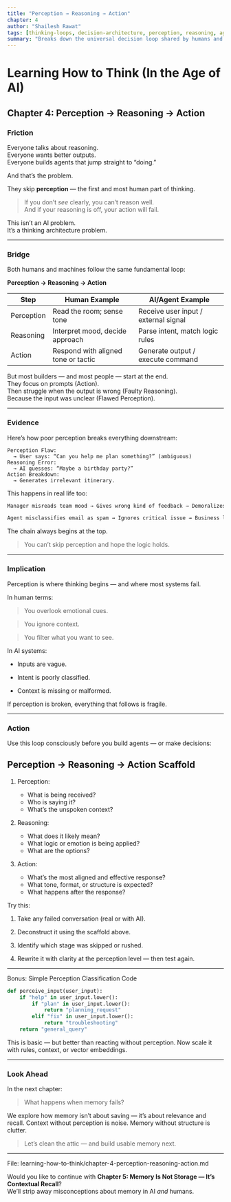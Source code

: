 ```yaml
---
title: "Perception → Reasoning → Action"
chapter: 4
author: "Shailesh Rawat"
tags: [thinking-loops, decision-architecture, perception, reasoning, agents]
summary: "Breaks down the universal decision loop shared by humans and AI systems, showing how skipping perception leads to poor reasoning and failed outcomes."
---
```


# Learning How to Think (In the Age of AI)

## Chapter 4: Perception → Reasoning → Action

### Friction

Everyone talks about reasoning.  
Everyone wants better outputs.  
Everyone builds agents that jump straight to “doing.”

And that’s the problem.

They skip **perception** — the first and most human part of thinking.

> If you don’t *see* clearly, you can’t reason well.  
> And if your reasoning is off, your action will fail.

This isn’t an AI problem.  
It’s a thinking architecture problem.

---

### Bridge

Both humans and machines follow the same fundamental loop:

**Perception → Reasoning → Action**

| Step        | Human Example                      | AI/Agent Example                     |
|-------------|-------------------------------------|--------------------------------------|
| Perception  | Read the room; sense tone           | Receive user input / external signal |
| Reasoning   | Interpret mood, decide approach     | Parse intent, match logic rules      |
| Action      | Respond with aligned tone or tactic | Generate output / execute command    |

But most builders — and most people — start at the end.  
They focus on prompts (Action).  
Then struggle when the output is wrong (Faulty Reasoning).  
Because the input was unclear (Flawed Perception).

---

### Evidence

Here’s how poor perception breaks everything downstream:

```text
Perception Flaw:
  → User says: “Can you help me plan something?” (ambiguous)
Reasoning Error:
  → AI guesses: “Maybe a birthday party?”
Action Breakdown:
  → Generates irrelevant itinerary.
```

This happens in real life too:

```markdown
Manager misreads team mood → Gives wrong kind of feedback → Demoralizes team

Agent misclassifies email as spam → Ignores critical issue → Business loss
```

The chain always begins at the top.

> You can’t skip perception and hope the logic holds.




---

### Implication

Perception is where thinking begins — and where most systems fail.

In human terms:

> You overlook emotional cues.

> You ignore context.

> You filter what you want to see.


In AI systems:

- Inputs are vague.

- Intent is poorly classified.

- Context is missing or malformed.


If perception is broken, everything that follows is fragile.


---

### Action

Use this loop consciously before you build agents — or make decisions:

## Perception → Reasoning → Action Scaffold

1. Perception:
   - What is being received?
   - Who is saying it?
   - What’s the unspoken context?

2. Reasoning:
   - What does it likely mean?
   - What logic or emotion is being applied?
   - What are the options?

3. Action:
   - What’s the most aligned and effective response?
   - What tone, format, or structure is expected?
   - What happens after the response?

Try this:

1. Take any failed conversation (real or with AI).


2. Deconstruct it using the scaffold above.


3. Identify which stage was skipped or rushed.


4. Rewrite it with clarity at the perception level — then test again.




---

Bonus: Simple Perception Classification Code

```python
def perceive_input(user_input):
    if "help" in user_input.lower():
        if "plan" in user_input.lower():
            return "planning_request"
        elif "fix" in user_input.lower():
            return "troubleshooting"
    return "general_query"
```

This is basic — but better than reacting without perception.
Now scale it with rules, context, or vector embeddings.


---

### Look Ahead

In the next chapter:

> What happens when memory fails?



We explore how memory isn’t about saving — it’s about relevance and recall.
Context without perception is noise.
Memory without structure is clutter.

> Let’s clean the attic — and build usable memory next.




---

File: learning-how-to-think/chapter-4-perception-reasoning-action.md

Would you like to continue with **Chapter 5: Memory Is Not Storage — It’s Contextual Recall**?  
We’ll strip away misconceptions about memory in AI *and* humans.

